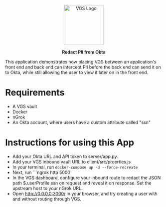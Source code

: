 <p align="center"><a href="https://www.verygoodsecurity.com/"><img src="https://avatars0.githubusercontent.com/u/17788525" width="128" alt="VGS Logo"></a></p>
<p align="center"><b>Redact PII from Okta</b></p>

This application demonstrates how placing VGS between an application's front end and back end can intercept PII before the back end can send it on to Okta, while still allowing the user to view it later on in the front end.

# Requirements
* A VGS vault
* Docker
* nGrok
* An Okta account, where users have a custom attribute called "ssn"

# Instructions for using this App

* Add your Okta URL and API token to server/app.py. 
* Add your VGS inbound vault URL to client/src/proerties.js 
* In your terminal, run ```docker-compose up -d --force-recreate```
* Next, run ```ngrok http 5000`
* In the VGS dashboard, configure your inbound route to redact the JSON path $.userProfile.ssn on request and reveal it on response. Set the upstream host to your nGrok URL.
* Open http://0.0.0.0:3000/ in your browser, and try creating a user with and without routing through VGS. 
